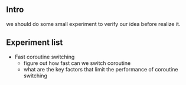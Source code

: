 ## Intro

we should do some small experiment to verify our idea before realize it.

## Experiment list

- Fast coroutine switching
  - figure out how fast can we switch coroutine
  - what are the key factors that limit the performance of coroutine switching
